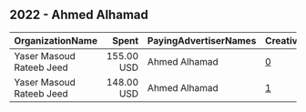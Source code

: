 ## 2022 - Ahmed Alhamad 
|OrganizationName|Spent|PayingAdvertiserNames|CreativeUrls|Impressions|Genders|AgeBrackets|CountryCodes|BillingAddresses|CandidateBallotInformation|
|:---|---:|:---|:---|---:|:---|:---|:---|:---|:---|
|Yaser Masoud Rateeb Jeed|155.00 USD|Ahmed Alhamad|[0](https://www.snap.com/political-ads/asset/69b2acb48cafa8f32fba525d18a36098042aa58d4a4e57e443dbd56b394c166a?mediaType=mp4)|41,163||25+|kuwait|"Salmiya, 1 st,Kuwait,00965,KW"||
|Yaser Masoud Rateeb Jeed|148.00 USD|Ahmed Alhamad|[1](https://www.snap.com/political-ads/asset/5e94fcc2494adb33c33201edf7297f22af8ed6bcc1a7343ce4f6330d80a8ea72?mediaType=mp4)|39,414||25+|kuwait|"Salmiya, 1 st,Kuwait,00965,KW"||
